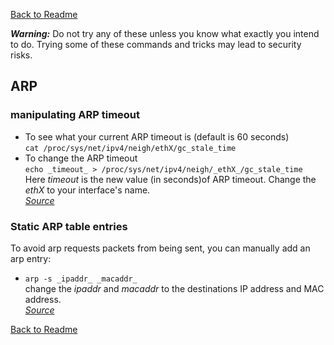 [Back to Readme](README.md)

_**Warning:**_ Do not try any of these unless you know what exactly you intend to do. Trying some of these commands and tricks may lead to security risks.

## ARP

### manipulating ARP timeout  
* To see what your current ARP timeout is (default is 60 seconds)  
`cat /proc/sys/net/ipv4/neigh/ethX/gc_stale_time`  
* To change the ARP timeout  
`echo _timeout_ > /proc/sys/net/ipv4/neigh/_ethX_/gc_stale_time`  
Here _timeout_ is the new value (in seconds)of ARP timeout. Change the _ethX_ to your interface's name.  
[_Source_](https://serverfault.com/a/684381)

### Static ARP table entries
To avoid arp requests packets from being sent, you can manually add an arp entry:  
* `arp -s _ipaddr_ _macaddr_`  
change the _ipaddr_ and _macaddr_ to the destinations IP address and MAC address.  
[_Source_](https://www.oreilly.com/library/view/network-security-hacks/0596006438/ch03s03.html)

[Back to Readme](README.md)